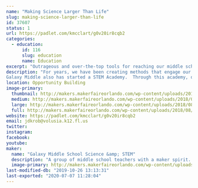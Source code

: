 ```yaml
---
name: "Making Science Larger Than Life"
slug: making-science-larger-than-life
id: 37607
status: 1
url: https://padlet.com/kmcclart/g0v20ir8cqb2
categories:
  - education:
      id: 116
      slug: education
      name: Education
excerpt: "Outrageous and over-the-top tools for reaching our middle school students that you can \"make\".  Play a game of lifesize Guess Who, experience a gigantic smoke ring launcher - fire 4 ft rings across the room, plus some of the other builds that we have created to make learning more fun.  Also, see samples of student created engineering and technology projects."
description: "For years, we have been creating methods that engage our 8th grade students in the state science standards.  It takes a lot to inspire middle schoolers to want to learn.  We host an all night event - 8pm to 8am, called the GMS Lockin.  At the lockin, we have 150+ 8th graders working on varying science topics all night long.  No one sleeps.  All science, all night.  To prepare for this event, we use the idea that we have to do things bigger and better than is done in a normal classroom.  In addition to the guest speakers, unlimited motivating food, and impressive demos around every corner, we have built several life-size games and such to capture their full attention.  We wish to share with you some of the ideas that we have come up with and a few of the builds that we created.  We have a giant, dragon themed smoke ringer and life-sized Guess Who (currently teaching classification, but can be modified to fit any topic),  Giant Kerplunk, an electronic Plinko board, and Candyland (drilling them on the concept of weathering and erosion).
Galaxy Middle also has started a STEM Academy.  Through this academy, our students are being exposed to STEM activities which a regular education system is unable to provide.  Two days a week, we have our 300+ students engaged in 46 different \"labs\" where they get a glimpse of what possible career paths are open for them to take.  There are several engineering labs - designing sensory toys or gadgets for the disabled, modeling prosthetics for animals, experimenting with recipes for bioplastics, designing and testing launch thrust structures.  Our STEM students are encouraged to think outside of the box and \"make\" using a variety of materials."
location: Opportunity Building
image-primary:
  thumbnail: http://makers.makerfaireorlando.com/wp-content/uploads/2018/08/dragon-3-1-150x150.jpg
  medium: http://makers.makerfaireorlando.com/wp-content/uploads/2018/08/dragon-3-1-300x187.jpg
  large: http://makers.makerfaireorlando.com/wp-content/uploads/2018/08/dragon-3-1-1024x639.jpg
  full: http://makers.makerfaireorlando.com/wp-content/uploads/2018/08/dragon-3-1.jpg
website: https://padlet.com/kmcclart/g0v20ir8cqb2
email: jdkrob@volusia.k12.fl.us
twitter: 
instagram: 
facebook: 
youtube: 
maker:
  name: "Galaxy Middle School Science &amp; STEM"
  description: "A group of middle school teachers with a maker spirit.  Working with 11-14 year-olds requires an outside of the box approach.  We are constantly planning and building things to use with our lessons and activities.  We Make things for our 8th grade lock-in, Science Olympiad, the STEM Academy, and science classes."
  image-primary: http://makers.makerfaireorlando.com/wp-content/uploads/2018/07/20180508_225928-1024x576.jpg
last-modified-db: "2019-10-26 13:13:31"
last-exported: "2020-07-07 11:28:04"
---
```

